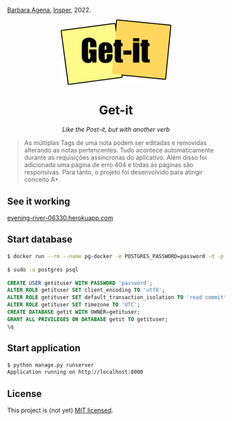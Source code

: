 [Barbara Agena](http://lattes.cnpq.br/3888793516541327), [Insper](https://www.insper.edu.br/), 2022.

<p align="center">
  <img src="notes/static/notes/image/logo-getit.png" alt="Get-it" width="256">
</p>
<h1 align="center">
  Get-it
</h1>
<p align="center">
  <i>Like the Post-it, but with another verb</i>
</p>

> As múltiplas Tags de uma nota podem ser editadas e removidas alterando as notas pertencentes. Tudo acontece automaticamente durante as requisições assíncronas do aplicativo. Além disso foi adicionada uma página de erro 404 e todas as páginas são responsivas. Para tanto, o projeto foi desenvolvido para atingir conceito A+.

## See it working
[evening-river-06330.herokuapp.com](https://evening-river-06330.herokuapp.com/)

## Start database
```bash
$ docker run --rm --name pg-docker -e POSTGRES_PASSWORD=password -d -p 5432:5432 -v $HOME/docker/volumes/postgres:/var/lib/postgresql/data postgres
```

```bash
$ sudo -u postgres psql
```

```sql
CREATE USER getituser WITH PASSWORD 'password';
ALTER ROLE getituser SET client_encoding TO 'utf8';
ALTER ROLE getituser SET default_transaction_isolation TO 'read committed';
ALTER ROLE getituser SET timezone TO 'UTC';
CREATE DATABASE getit WITH OWNER=getituser;
GRANT ALL PRIVILEGES ON DATABASE getit TO getituser;
\q
```

## Start application
```bash
$ python manage.py runserver
Application running on http://localhost:8000
```

## License
This project is (not yet) [MIT licensed](https://www.insper.edu.br/).
